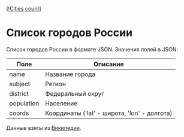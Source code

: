 [[!Cities count](https://img.shields.io/badge/cities-1117-green)]

# Список городов России

Список городов России в формате JSON. Значения полей в JSON:

Поле|Описание
----|--------
name|Название города
subject|Регион
district|Федеральный округ
population|Население
coords|Координаты ('lat' - широта, 'lon' - долгота)

Данные взяты из [Википедии](https://ru.wikipedia.org/wiki/Список_городов_России).
